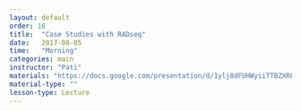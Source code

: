 ```yaml
---
layout: default
order: 16
title:  "Case Studies with RADseq"
date:   2017-08-05
time:   "Morning"
categories: main
instructor: "Pati"
materials: "https://docs.google.com/presentation/d/1ylj8dFUHWyiiTTBZXRFBKAKSyxlev4uc0mHW63ZKhk0/pub?start=false&loop=false&delayms=60000"
material-type: ""
lesson-type: Lecture
---
```





